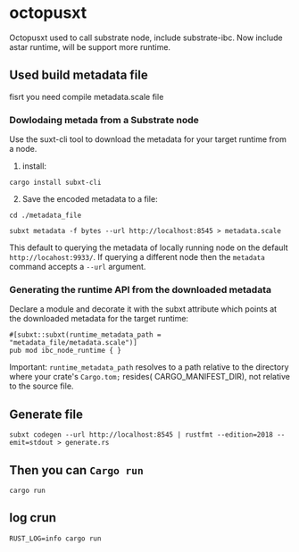 # octopusxt

Octopusxt used to call substrate node, include substrate-ibc. 
Now include astar runtime, will be support more runtime.

## Used build metadata file

fisrt you need compile metadata.scale file 

### Dowlodaing metada from a Substrate node

Use the suxt-cli tool to download the metadata for your target runtime from a node.

1. install:
```shell
cargo install subxt-cli
```
2. Save the encoded metadata to a file:
```shell
cd ./metadata_file

subxt metadata -f bytes --url http://localhost:8545 > metadata.scale
```

This default to querying the metadata of locally running node on the default `http://locahost:9933/`.
If querying a different node then the `metadata` command accepts a `--url` argument.

### Generating the runtime API from the downloaded metadata

Declare a module and decorate it with the subxt attribute which points at the downloaded metadata for the target 
runtime:

```shell
#[subxt::subxt(runtime_metadata_path = "metadata_file/metadata.scale")]
pub mod ibc_node_runtime { }
```

Important: `runtime_metadata_path` resolves to a path relative to the directory where your crate's `Cargo.tom;`
resides( CARGO_MANIFEST_DIR), not relative to the source file.

## Generate file

```shell
subxt codegen --url http://localhost:8545 | rustfmt --edition=2018 --emit=stdout > generate.rs
```

## Then you can `Cargo run`

```shell
cargo run
```

## log crun
```
RUST_LOG=info cargo run
```



